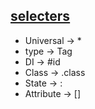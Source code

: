 ## [selecters](https://developer.mozilla.org/ko/docs/Web/CSS/Reference#%EC%84%A0%ED%83%9D%EC%9E%90)

- Universal -> \*
- type -> Tag
- DI -> #id
- Class -> .class
- State -> :
- Attribute -> []
